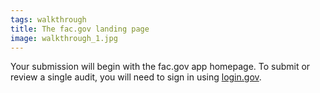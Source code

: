 ```yaml
---
tags: walkthrough
title: The fac.gov landing page
image: walkthrough_1.jpg
---
```


Your submission will begin with the fac.gov app homepage. To submit or review a single audit, you will need to sign in using [login.gov](http://login.gov).
